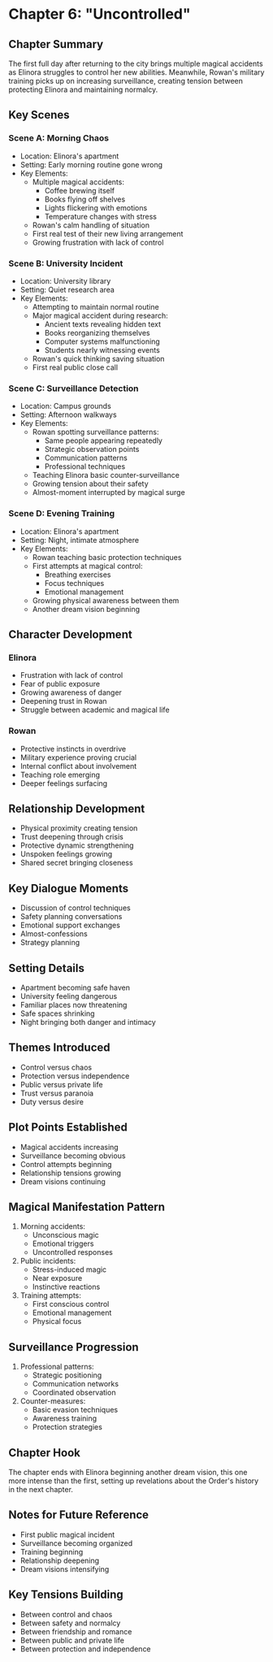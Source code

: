 # Chapter 6: "Uncontrolled"

## Chapter Summary
The first full day after returning to the city brings multiple magical accidents as Elinora struggles to control her new abilities. Meanwhile, Rowan's military training picks up on increasing surveillance, creating tension between protecting Elinora and maintaining normalcy.

## Key Scenes

### Scene A: Morning Chaos
- Location: Elinora's apartment
- Setting: Early morning routine gone wrong
- Key Elements:
  * Multiple magical accidents:
    - Coffee brewing itself
    - Books flying off shelves
    - Lights flickering with emotions
    - Temperature changes with stress
  * Rowan's calm handling of situation
  * First real test of their new living arrangement
  * Growing frustration with lack of control

### Scene B: University Incident
- Location: University library
- Setting: Quiet research area
- Key Elements:
  * Attempting to maintain normal routine
  * Major magical accident during research:
    - Ancient texts revealing hidden text
    - Books reorganizing themselves
    - Computer systems malfunctioning
    - Students nearly witnessing events
  * Rowan's quick thinking saving situation
  * First real public close call

### Scene C: Surveillance Detection
- Location: Campus grounds
- Setting: Afternoon walkways
- Key Elements:
  * Rowan spotting surveillance patterns:
    - Same people appearing repeatedly
    - Strategic observation points
    - Communication patterns
    - Professional techniques
  * Teaching Elinora basic counter-surveillance
  * Growing tension about their safety
  * Almost-moment interrupted by magical surge

### Scene D: Evening Training
- Location: Elinora's apartment
- Setting: Night, intimate atmosphere
- Key Elements:
  * Rowan teaching basic protection techniques
  * First attempts at magical control:
    - Breathing exercises
    - Focus techniques
    - Emotional management
  * Growing physical awareness between them
  * Another dream vision beginning

## Character Development

### Elinora
- Frustration with lack of control
- Fear of public exposure
- Growing awareness of danger
- Deepening trust in Rowan
- Struggle between academic and magical life

### Rowan
- Protective instincts in overdrive
- Military experience proving crucial
- Internal conflict about involvement
- Teaching role emerging
- Deeper feelings surfacing

## Relationship Development
- Physical proximity creating tension
- Trust deepening through crisis
- Protective dynamic strengthening
- Unspoken feelings growing
- Shared secret bringing closeness

## Key Dialogue Moments
- Discussion of control techniques
- Safety planning conversations
- Emotional support exchanges
- Almost-confessions
- Strategy planning

## Setting Details
- Apartment becoming safe haven
- University feeling dangerous
- Familiar places now threatening
- Safe spaces shrinking
- Night bringing both danger and intimacy

## Themes Introduced
- Control versus chaos
- Protection versus independence
- Public versus private life
- Trust versus paranoia
- Duty versus desire

## Plot Points Established
- Magical accidents increasing
- Surveillance becoming obvious
- Control attempts beginning
- Relationship tensions growing
- Dream visions continuing

## Magical Manifestation Pattern
1. Morning accidents:
   - Unconscious magic
   - Emotional triggers
   - Uncontrolled responses
2. Public incidents:
   - Stress-induced magic
   - Near exposure
   - Instinctive reactions
3. Training attempts:
   - First conscious control
   - Emotional management
   - Physical focus

## Surveillance Progression
1. Professional patterns:
   - Strategic positioning
   - Communication networks
   - Coordinated observation
2. Counter-measures:
   - Basic evasion techniques
   - Awareness training
   - Protection strategies

## Chapter Hook
The chapter ends with Elinora beginning another dream vision, this one more intense than the first, setting up revelations about the Order's history in the next chapter.

## Notes for Future Reference
- First public magical incident
- Surveillance becoming organized
- Training beginning
- Relationship deepening
- Dream visions intensifying

## Key Tensions Building
- Between control and chaos
- Between safety and normalcy
- Between friendship and romance
- Between public and private life
- Between protection and independence
